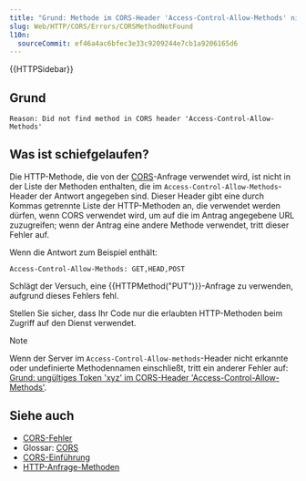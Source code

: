 ```yaml
---
title: "Grund: Methode im CORS-Header 'Access-Control-Allow-Methods' nicht gefunden"
slug: Web/HTTP/CORS/Errors/CORSMethodNotFound
l10n:
  sourceCommit: ef46a4ac6bfec3e33c9209244e7cb1a9206165d6
---
```


{{HTTPSidebar}}

## Grund

```plain
Reason: Did not find method in CORS header 'Access-Control-Allow-Methods'
```

## Was ist schiefgelaufen?

Die HTTP-Methode, die von der [CORS](/de/docs/Glossary/CORS)-Anfrage verwendet wird, ist nicht in der Liste der Methoden enthalten, die im `Access-Control-Allow-Methods`-Header der Antwort angegeben sind. Dieser Header gibt eine durch Kommas getrennte Liste der HTTP-Methoden an, die verwendet werden dürfen, wenn CORS verwendet wird, um auf die im Antrag angegebene URL zuzugreifen; wenn der Antrag eine andere Methode verwendet, tritt dieser Fehler auf.

Wenn die Antwort zum Beispiel enthält:

```http
Access-Control-Allow-Methods: GET,HEAD,POST
```

Schlägt der Versuch, eine {{HTTPMethod("PUT")}}-Anfrage zu verwenden, aufgrund dieses Fehlers fehl.

Stellen Sie sicher, dass Ihr Code nur die erlaubten HTTP-Methoden beim Zugriff auf den Dienst verwendet.

> [!NOTE]
> Wenn der Server im `Access-Control-Allow-methods`-Header nicht erkannte oder undefinierte Methodennamen einschließt, tritt ein anderer Fehler auf: [Grund: ungültiges Token 'xyz' im CORS-Header 'Access-Control-Allow-Methods'](/de/docs/Web/HTTP/CORS/Errors/CORSInvalidAllowMethod).

## Siehe auch

- [CORS-Fehler](/de/docs/Web/HTTP/CORS/Errors)
- Glossar: [CORS](/de/docs/Glossary/CORS)
- [CORS-Einführung](/de/docs/Web/HTTP/CORS)
- [HTTP-Anfrage-Methoden](/de/docs/Web/HTTP/Methods)
